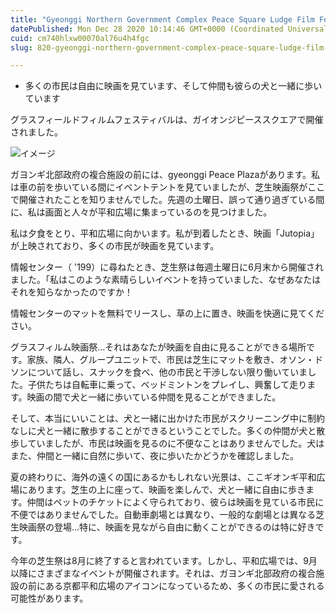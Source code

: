 ```yaml
---
title: "Gyeonggi Northern Government Complex Peace Square Ludge Film Festival、私は犬と一緒に行きます！"
datePublished: Mon Dec 28 2020 10:14:46 GMT+0000 (Coordinated Universal Time)
cuid: cm740hlxw00070al76u4h4fgc
slug: 820-gyeonggi-northern-government-complex-peace-square-ludge-film-festival

---
```



- 多くの市民は自由に映画を見ています、そして仲間も彼らの犬と一緒に歩いています

グラスフィールドフィルムフェスティバルは、ガイオンジピーススクエアで開催されました。

![イメージ](https://cdn.hashnode.com/res/hashnode/image/upload/v1739491769675/f32b2977-8d48-4352-973b-ea934c75930d.jpeg)

ガヨンギ北部政府の複合施設の前には、gyeonggi Peace Plazaがあります。私は車の前を歩いている間にイベントテントを見ていましたが、芝生映画祭がここで開催されたことを知りませんでした。先週の土曜日、誤って通り過ぎている間に、私は画面と人々が平和広場に集まっているのを見つけました。

私は夕食をとり、平和広場に向かいます。私が到着したとき、映画「Jutopia」が上映されており、多くの市民が映画を見ています。

情報センター（ '199）に尋ねたとき、芝生祭は毎週土曜日に6月末から開催されました。「私はこのような素晴らしいイベントを持っていました、なぜあなたはそれを知らなかったのですか！

情報センターのマットを無料でリースし、草の上に置き、映画を快適に見てください。

グラスフィルム映画祭...それはあなたが映画を自由に見ることができる場所です。家族、隣人、グループユニットで、市民は芝生にマットを敷き、オソン・ドソンについて話し、スナックを食べ、他の市民と干渉しない限り働いていました。子供たちは自転車に乗って、ベッドミントンをプレイし、興奮して走ります。映画の間で犬と一緒に歩いている仲間を見ることができました。

そして、本当にいいことは、犬と一緒に出かけた市民がスクリーニング中に制約なしに犬と一緒に散歩することができるということでした。多くの仲間が犬と散歩していましたが、市民は映画を見るのに不便なことはありませんでした。犬はまた、仲間と一緒に自然に歩いて、夜に歩いたかどうかを確認しました。

夏の終わりに、海外の遠くの国にあるかもしれない光景は、ここギオンギ平和広場にあります。芝生の上に座って、映画を楽しんで、犬と一緒に自由に歩きます。仲間はペットのチケットによく守られており、彼らは映画を見ている市民に不便ではありませんでした。自動車劇場とは異なり、一般的な劇場とは異なる芝生映画祭の登場...特に、映画を見ながら自由に動くことができるのは特に好きです。

今年の芝生祭は8月に終了すると言われています。しかし、平和広場では、9月以降にさまざまなイベントが開催されます。それは、ガヨンギ北部政府の複合施設の前にある京都平和広場のアイコンになっているため、多くの市民に愛される可能性があります。